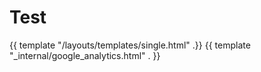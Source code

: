 # Test
{{ template "/layouts/templates/single.html" .}}
{{ template "_internal/google_analytics.html" . }}
